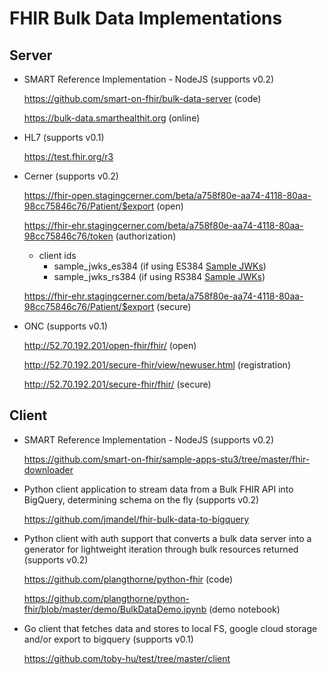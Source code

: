 # FHIR Bulk Data Implementations

## Server

- SMART Reference Implementation - NodeJS (supports v0.2)

  https://github.com/smart-on-fhir/bulk-data-server (code)
  
  https://bulk-data.smarthealthit.org (online)
  
- HL7 (supports v0.1)
  
  https://test.fhir.org/r3
  
- Cerner (supports v0.2)
  
  https://fhir-open.stagingcerner.com/beta/a758f80e-aa74-4118-80aa-98cc75846c76/Patient/$export (open)

  https://fhir-ehr.stagingcerner.com/beta/a758f80e-aa74-4118-80aa-98cc75846c76/token (authorization)
  - client ids
    - sample_jwks_es384 (if using ES384 [Sample JWKs](sample-jwks))
    - sample_jwks_rs384 (if using RS384 [Sample JWKs](sample-jwks))

  https://fhir-ehr.stagingcerner.com/beta/a758f80e-aa74-4118-80aa-98cc75846c76/Patient/$export (secure)
  
- ONC (supports v0.1)
  
  http://52.70.192.201/open-fhir/fhir/ (open)
  
  http://52.70.192.201/secure-fhir/view/newuser.html (registration)
  
  http://52.70.192.201/secure-fhir/fhir/ (secure)

## Client

- SMART Reference Implementation - NodeJS (supports v0.2)
  
  https://github.com/smart-on-fhir/sample-apps-stu3/tree/master/fhir-downloader

- Python client application to stream data from a Bulk FHIR API into BigQuery, determining schema on the fly (supports v0.2)

  https://github.com/jmandel/fhir-bulk-data-to-bigquery

- Python client with auth support that converts a bulk data server into a generator for lightweight iteration through bulk resources returned (supports v0.2)

  https://github.com/plangthorne/python-fhir (code)
  
  https://github.com/plangthorne/python-fhir/blob/master/demo/BulkDataDemo.ipynb (demo notebook)

- Go client that fetches data and stores to local FS, google cloud storage and/or export to bigquery (supports v0.1)

  https://github.com/toby-hu/test/tree/master/client
